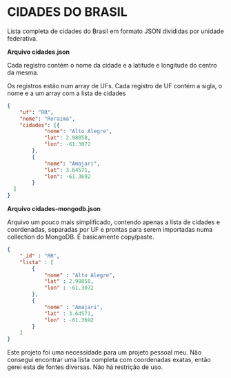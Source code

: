 # CIDADES DO BRASIL
Lista completa de cidades do Brasil em formato JSON divididas por unidade federativa.


**Arquivo cidades.json**

Cada registro contém o nome da cidade e a latitude e longitude do centro da mesma.

Os registros estão num array de UFs. Cada registro de UF contém a sigla, o nome e a um array com a lista de cidades

```json
{
	"uf": "RR",
	"nome": "Roraima",
	"cidades": [{
			"nome": "Alto Alegre",
			"lat": 2.98858,
			"lon": -61.3072
		},
		{
			"nome": "Amajari",
			"lat": 3.64571,
			"lon": -61.3692
		}
  ]
}
```
  
  

**Arquivo cidades-mongodb.json**

Arquivo um pouco mais simplificado, contendo apenas a lista de cidades e coordenadas, separadas por UF e prontas para serem importadas numa collection do MongoDB. É basicamente copy/paste.

```json
{ 
    "_id" : "RR", 
    "lista" : [
        {
            "nome" : "Alto Alegre", 
            "lat" : 2.98858, 
            "lon" : -61.3072
        }, 
        {
            "nome" : "Amajari", 
            "lat" : 3.64571, 
            "lon" : -61.3692
        }
    ]
}
```

Este projeto foi uma necessidade para um projeto pessoal meu. Não consegui encontrar uma lista completa com coordenadas exatas, então gerei esta de fontes diversas. Não há restrição de uso.
